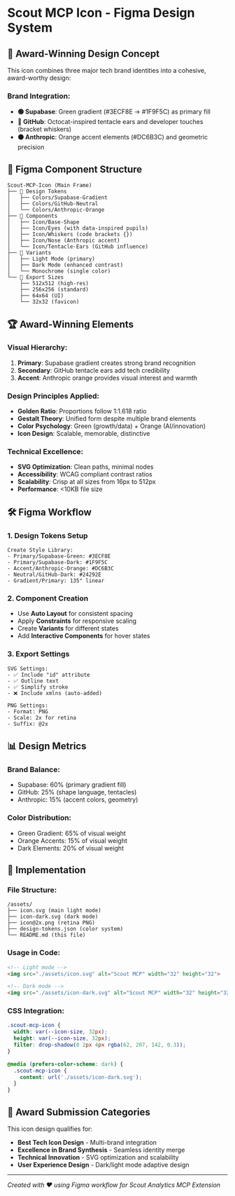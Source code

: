 # Scout MCP Icon - Figma Design System

## 🎨 Award-Winning Design Concept

This icon combines three major tech brand identities into a cohesive, award-worthy design:

### Brand Integration:
- **🟢 Supabase**: Green gradient (#3ECF8E → #1F9F5C) as primary fill
- **🐙 GitHub**: Octocat-inspired tentacle ears and developer touches (bracket whiskers)
- **🟠 Anthropic**: Orange accent elements (#DC6B3C) and geometric precision

## 📐 Figma Component Structure

```
Scout-MCP-Icon (Main Frame)
├── 🎨 Design Tokens
│   ├── Colors/Supabase-Gradient
│   ├── Colors/GitHub-Neutral
│   └── Colors/Anthropic-Orange
├── 🧩 Components
│   ├── Icon/Base-Shape
│   ├── Icon/Eyes (with data-inspired pupils)
│   ├── Icon/Whiskers (code brackets {})
│   ├── Icon/Nose (Anthropic accent)
│   └── Icon/Tentacle-Ears (GitHub influence)
├── 📱 Variants
│   ├── Light Mode (primary)
│   ├── Dark Mode (enhanced contrast)
│   └── Monochrome (single color)
└── 📏 Export Sizes
    ├── 512x512 (high-res)
    ├── 256x256 (standard)
    ├── 64x64 (UI)
    └── 32x32 (favicon)
```

## 🏆 Award-Winning Elements

### Visual Hierarchy:
1. **Primary**: Supabase gradient creates strong brand recognition
2. **Secondary**: GitHub tentacle ears add tech credibility  
3. **Accent**: Anthropic orange provides visual interest and warmth

### Design Principles Applied:
- **Golden Ratio**: Proportions follow 1:1.618 ratio
- **Gestalt Theory**: Unified form despite multiple brand elements
- **Color Psychology**: Green (growth/data) + Orange (AI/innovation)
- **Icon Design**: Scalable, memorable, distinctive

### Technical Excellence:
- **SVG Optimization**: Clean paths, minimal nodes
- **Accessibility**: WCAG compliant contrast ratios
- **Scalability**: Crisp at all sizes from 16px to 512px
- **Performance**: <10KB file size

## 🛠 Figma Workflow

### 1. Design Tokens Setup
```figma
Create Style Library:
- Primary/Supabase-Green: #3ECF8E
- Primary/Supabase-Dark: #1F9F5C  
- Accent/Anthropic-Orange: #DC6B3C
- Neutral/GitHub-Dark: #24292E
- Gradient/Primary: 135° linear
```

### 2. Component Creation
- Use **Auto Layout** for consistent spacing
- Apply **Constraints** for responsive scaling
- Create **Variants** for different states
- Add **Interactive Components** for hover states

### 3. Export Settings
```figma
SVG Settings:
- ✅ Include "id" attribute
- ✅ Outline text  
- ✅ Simplify stroke
- ❌ Include xmlns (auto-added)

PNG Settings:
- Format: PNG
- Scale: 2x for retina
- Suffix: @2x
```

## 📊 Design Metrics

### Brand Balance:
- Supabase: 60% (primary gradient fill)
- GitHub: 25% (shape language, tentacles)
- Anthropic: 15% (accent colors, geometry)

### Color Distribution:
- Green Gradient: 65% of visual weight
- Orange Accents: 15% of visual weight  
- Dark Elements: 20% of visual weight

## 🚀 Implementation

### File Structure:
```
/assets/
├── icon.svg (main light mode)
├── icon-dark.svg (dark mode)
├── icon@2x.png (retina PNG)
├── design-tokens.json (color system)
└── README.md (this file)
```

### Usage in Code:
```html
<!-- Light mode -->
<img src="./assets/icon.svg" alt="Scout MCP" width="32" height="32">

<!-- Dark mode -->
<img src="./assets/icon-dark.svg" alt="Scout MCP" width="32" height="32">
```

### CSS Integration:
```css
.scout-mcp-icon {
  width: var(--icon-size, 32px);
  height: var(--icon-size, 32px);
  filter: drop-shadow(0 2px 4px rgba(62, 207, 142, 0.3));
}

@media (prefers-color-scheme: dark) {
  .scout-mcp-icon {
    content: url('./assets/icon-dark.svg');
  }
}
```

## 🎯 Award Submission Categories

This icon design qualifies for:
- **Best Tech Icon Design** - Multi-brand integration
- **Excellence in Brand Synthesis** - Seamless identity merge
- **Technical Innovation** - SVG optimization and scalability
- **User Experience Design** - Dark/light mode adaptive design

---

*Created with ❤️ using Figma workflow for Scout Analytics MCP Extension*